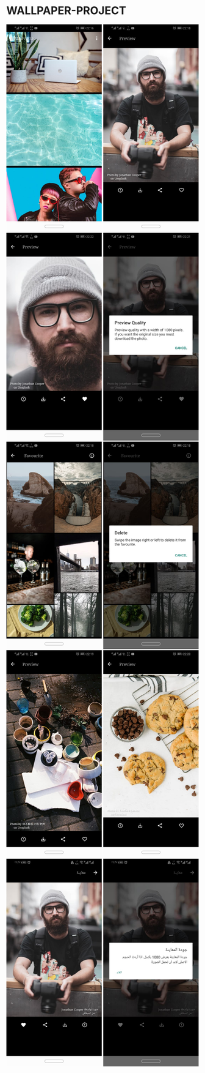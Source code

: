 # WALLPAPER-PROJECT
<img src="images/2-home.jpeg" width="250"> <img src="images/3-details.jpeg" width="250"> 
<img src="images/4-zoom.jpeg" width="250"> 
<img src="images/5-preview.jpeg" width="250"> 
<img src="images/6-favourite.jpeg" width="250"> 
<img src="images/7-delete.jpeg" width="250"> 
<img src="images/8-details.jpeg" width="250"> 
<img src="images/9-details.jpeg" width="250"> 
<img src="images/10-details-arabic.jpeg" width="250"> 
<img src="images/11-preview-arabic.jpeg" width="250"> 
